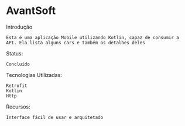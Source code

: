 <h1>AvantSoft</h1>
Introdução

    Esta é uma aplicação Mobile utilizando Kotlin, capaz de consumir a API. Ela lista alguns cars e também os detalhes deles

Status:

    Concluído 
    
Tecnologias Utilizadas:

    Retrofit
    Kotlin
    Http
    
    

Recursos:

    
    
    Interface fácil de usar e arquitetado
 
